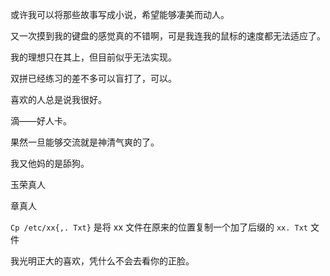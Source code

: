 或许我可以将那些故事写成小说，希望能够凄美而动人。

又一次摸到我的键盘的感觉真的不错啊，可是我连我的鼠标的速度都无法适应了。

我的理想只在其上，但目前似乎无法实现。

双拼已经练习的差不多可以盲打了，可以。

喜欢的人总是说我很好。

滴——好人卡。

果然一旦能够交流就是神清气爽的了。

我又他妈的是舔狗。

玉荣真人

章真人

`Cp /etc/xx{,. Txt}` 是将 xx 文件在原来的位置复制一个加了后缀的 `xx. Txt` 文件

我光明正大的喜欢，凭什么不会去看你的正脸。